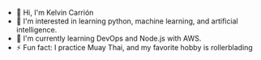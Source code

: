 - 👋 Hi, I'm Kelvin Carrión
- 👀 I'm interested in learning python, machine learning, and artificial intelligence.
- 🌱 I'm currently learning DevOps and Node.js with AWS.
- ⚡ Fun fact: I practice Muay Thai, and my favorite hobby is rollerblading

<!---
xt8202/xt8202 is a ✨ special ✨ repository because its `README.md` (this file) appears on your GitHub profile.
You can click the Preview link to take a look at your changes.
--->
